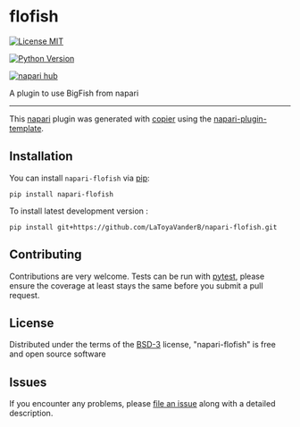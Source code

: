 # flofish

[![License MIT](https://img.shields.io/pypi/l/napari-flofish.svg?color=green)](https://github.com/LaToyaVanderB/napari-flofish/raw/main/LICENSE)
<!-- [![PyPI](https://img.shields.io/pypi/v/napari-flofish.svg?color=green)](https://pypi.org/project/napari-flofish) -->
[![Python Version](https://img.shields.io/pypi/pyversions/napari-flofish.svg?color=green)](https://python.org)
<!-- [![codecov](https://codecov.io/gh/LaToyaVanderB/napari-flofish/branch/main/graph/badge.svg)](https://codecov.io/gh/LaToyaVanderB/napari-flofish) -->
[![napari hub](https://img.shields.io/endpoint?url=https://api.napari-hub.org/shields/napari-flofish)](https://napari-hub.org/plugins/napari-flofish)

A plugin to use BigFish from napari

----------------------------------

This [napari] plugin was generated with [copier] using the [napari-plugin-template].

<!--
Don't miss the full getting started guide to set up your new package:
https://github.com/napari/napari-plugin-template#getting-started

and review the napari docs for plugin developers:
https://napari.org/stable/plugins/index.html
-->

## Installation

You can install `napari-flofish` via [pip]:

    pip install napari-flofish



To install latest development version :

    pip install git+https://github.com/LaToyaVanderB/napari-flofish.git


## Contributing

Contributions are very welcome. Tests can be run with [pytest], please ensure
the coverage at least stays the same before you submit a pull request.

## License

Distributed under the terms of the [BSD-3] license,
"napari-flofish" is free and open source software

## Issues

If you encounter any problems, please [file an issue] along with a detailed description.

[napari]: https://github.com/napari/napari
[copier]: https://copier.readthedocs.io/en/stable/
[@napari]: https://github.com/napari
[MIT]: http://opensource.org/licenses/MIT
[BSD-3]: http://opensource.org/licenses/BSD-3-Clause
[GNU GPL v3.0]: http://www.gnu.org/licenses/gpl-3.0.txt
[GNU LGPL v3.0]: http://www.gnu.org/licenses/lgpl-3.0.txt
[Apache Software License 2.0]: http://www.apache.org/licenses/LICENSE-2.0
[Mozilla Public License 2.0]: https://www.mozilla.org/media/MPL/2.0/index.txt
[napari-plugin-template]: https://github.com/napari/napari-plugin-template

[file an issue]: https://github.com/LaToyaVanderB/napari-flofish/issues

[napari]: https://github.com/napari/napari
[tox]: https://tox.readthedocs.io/en/latest/
[pytest]: https://docs.pytest.org/
[pip]: https://pypi.org/project/pip/
[PyPI]: https://pypi.org/
